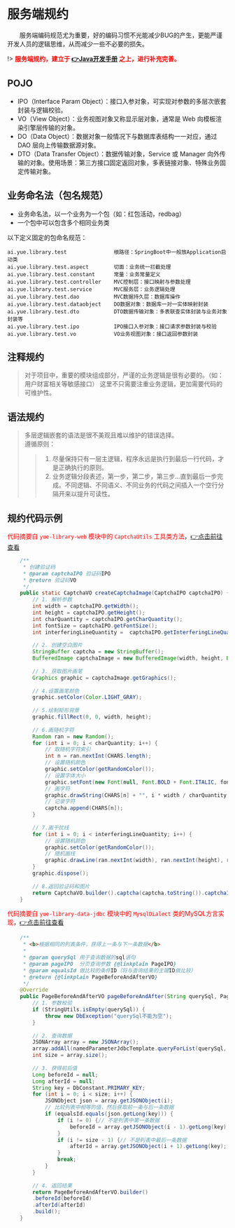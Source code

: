 # <a name="服务端规约">服务端规约</a>
　　服务端编码规范尤为重要，好的编码习惯不光能减少BUG的产生，更能严谨开发人员的逻辑思维，从而减少一些不必要的损失。

!> **<font color=red>服务端规约，建立于 [👉Java开发手册](https://gitee.com/yl-yue/yue-library/raw/j11.2.3.3/docs/_media/Java开发手册（嵩山版）.pdf) 之上，进行补充完善。</font>**

## POJO
- IPO（Interface Param Object）：接口入参对象，可实现对参数的多层次嵌套封装与逻辑校验。
- VO（View Object）：业务视图对象又称显示层对象，通常是 Web 向模板渲染引擎层传输的对象。
- DO（Data Object）：数据对象一般情况下与数据库表结构一一对应，通过 DAO 层向上传输数据源对象。
- DTO（Data Transfer Object）：数据传输对象，Service 或 Manager 向外传输的对象。使用场景：第三方接口固定返回对象，多表链接对象、特殊业务固定传输对象。

## 业务命名法（包名规范）
- 业务命名法，以一个业务为一个包（如：红包活动，redbag）
- 一个包中可以包含多个相同业务类

以下定义固定的包命名规范：
```
ai.yue.library.test               根路径：SpringBoot中一般放Application启动类
ai.yue.library.test.aspect        切面：业务统一拦截处理
ai.yue.library.test.constant      常量：业务常量定义
ai.yue.library.test.controller    MVC控制层：接口映射与参数处理
ai.yue.library.test.service       MVC服务层：业务逻辑处理
ai.yue.library.test.dao           MVC数据持久层：数据库操作
ai.yue.library.test.dataobject    DO数据对象：数据库一对一实体映射封装
ai.yue.library.test.dto           DTO数据传输对象：多表联查实体封装与业务对象封装等
ai.yue.library.test.ipo           IPO接口入参对象：接口请求参数封装与校验
ai.yue.library.test.vo            VO业务视图对象：接口返回参数封装
```

## 注释规约
> 对于项目中，重要的模块组成部分，严谨的业务逻辑是很有必要的。（如：用户财富相关等敏感接口）
> 这里不只需要注重业务逻辑，更加需要代码的可维护性。

## 语法规约
> 多层逻辑嵌套的语法是很不美观且难以维护的错误选择。<br>
> 遵循原则：
>> 1. 尽量保持只有一层主逻辑，程序永远是执行到最后一行代码，才是正确执行的原则。
>> 2. 业务逻辑分段表述，第一步，第二步，第三步...直到最后一步完成。不同逻辑、不同语义、不同业务的代码之间插入一个空行分隔开来以提升可读性。

## 规约代码示例
<font color=red>代码摘要自 `yue-library-web` 模块中的 `CaptchaUtils` 工具类方法</font>，[👉点击前往查看](https://gitee.com/yl-yue/yue-library/blob/j11.2.3.0/yue-library-web/src/main/java/ai/yue/library/web/util/CaptchaUtils.java)
```java
    /**
     * 创建验证码
     * @param captchaIPO 验证码IPO
     * @return 验证码VO
     */
    public static CaptchaVO createCaptchaImage(CaptchaIPO captchaIPO) {
    	// 1. 解析参数
    	int width = captchaIPO.getWidth();
    	int height = captchaIPO.getHeight();
    	int charQuantity = captchaIPO.getCharQuantity();
    	int fontSize = captchaIPO.getFontSize();
    	int interferingLineQuantity =  captchaIPO.getInterferingLineQuantity();
    	
    	// 2. 创建空白图片
        StringBuffer captcha = new StringBuffer();
        BufferedImage captchaImage = new BufferedImage(width, height, BufferedImage.TYPE_INT_RGB);
        
        // 3. 获取图片画笔
        Graphics graphic = captchaImage.getGraphics();
        
        // 4.设置画笔颜色
        graphic.setColor(Color.LIGHT_GRAY);
        
        // 5.绘制矩形背景
        graphic.fillRect(0, 0, width, height);
        
        // 6.画随机字符
        Random ran = new Random();
        for (int i = 0; i < charQuantity; i++) {
            // 取随机字符索引
            int n = ran.nextInt(CHARS.length);
            // 设置随机颜色
            graphic.setColor(getRandomColor());
            // 设置字体大小
            graphic.setFont(new Font(null, Font.BOLD + Font.ITALIC, fontSize));
            // 画字符
            graphic.drawString(CHARS[n] + "", i * width / charQuantity, height * 2 / 3);
            // 记录字符
            captcha.append(CHARS[n]);
        }
        
        // 7.画干扰线
        for (int i = 0; i < interferingLineQuantity; i++) {
            // 设置随机颜色
            graphic.setColor(getRandomColor());
            // 随机画线
            graphic.drawLine(ran.nextInt(width), ran.nextInt(height), ran.nextInt(width), ran.nextInt(height));
        }
        graphic.dispose();
        
        // 8.返回验证码和图片
        return CaptchaVO.builder().captcha(captcha.toString()).captchaImage(captchaImage).build();
    }
```

<font color=red>代码摘要自 `yue-library-data-jdbc` 模块中的 `MysqlDialect` 类的MySQL方言实现</font>，[👉点击前往查看](https://gitee.com/yl-yue/yue-library/blob/j11.2.3.0/yue-library-data-jdbc/src/main/java/ai/yue/library/data/jdbc/client/dialect/impl/MysqlDialect.java)
```java
    /**
     * <b>根据相同的列表条件，获得上一条与下一条数据</b>
     *
     * @param querySql 用于查询数据的sql语句
     * @param pageIPO  分页查询参数 {@linkplain PageIPO}
     * @param equalsId 做比较的条件ID（将与查询结果的主键ID做比较）
     * @return {@linkplain PageBeforeAndAfterVO}
     */
	@Override
	public PageBeforeAndAfterVO pageBeforeAndAfter(String querySql, PageIPO pageIPO, Long equalsId) {
		// 1. 参数校验
		if (StringUtils.isEmpty(querySql)) {
			throw new DbException("querySql不能为空");
		}
		
		// 2. 查询数据
		JSONArray array = new JSONArray();
		array.addAll(namedParameterJdbcTemplate.queryForList(querySql, toParamJson(pageIPO)));
		int size = array.size();
		
		// 3. 获得前后值
		Long beforeId = null;
		Long afterId = null;
		String key = DbConstant.PRIMARY_KEY;
		for (int i = 0; i < size; i++) {
			JSONObject json = array.getJSONObject(i);
			// 比较列表中相等的值，然后获取前一条与后一条数据
			if (equalsId.equals(json.getLong(key))) {
				if (i != 0) {// 不是列表中第一条数据
					beforeId = array.getJSONObject(i - 1).getLong(key);
				}
				if (i != size - 1) {// 不是列表中最后一条数据
					afterId = array.getJSONObject(i + 1).getLong(key);
				}
				break;
			}
		}
		
		// 4. 返回结果
		return PageBeforeAndAfterVO.builder()
		.beforeId(beforeId)
		.afterId(afterId)
		.build();
	}
```
